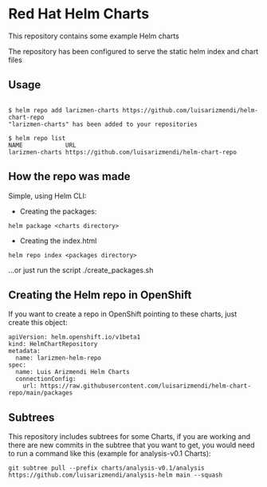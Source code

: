 # Red Hat Helm Charts
This repository contains some example Helm charts

The repository has been configured to serve the static helm index and chart files

## Usage

```

$ helm repo add larizmen-charts https://github.com/luisarizmendi/helm-chart-repo
"larizmen-charts" has been added to your repositories

$ helm repo list
NAME           	URL                               
larizmen-charts	https://github.com/luisarizmendi/helm-chart-repo  

```


## How the repo was made

Simple, using Helm CLI:

- Creating the packages:

```
helm package <charts directory>
```

- Creating the index.html


```
helm repo index <packages directory>
```

...or just run the script ./create_packages.sh



## Creating the Helm repo in OpenShift

If you want to create a repo in OpenShift pointing to these charts, just create this object:

```
apiVersion: helm.openshift.io/v1beta1
kind: HelmChartRepository
metadata:
  name: larizmen-helm-repo
spec:
  name: Luis Arizmendi Helm Charts
  connectionConfig:
    url: https://raw.githubusercontent.com/luisarizmendi/helm-chart-repo/main/packages
```

## Subtrees

This repository includes subtrees for some Charts, if you are working and there are new commits in the subtree that you want to get, you would need to run a command like this (example for analysis-v0.1 Charts):

```
git subtree pull --prefix charts/analysis-v0.1/analysis https://github.com/luisarizmendi/analysis-helm main --squash
```
